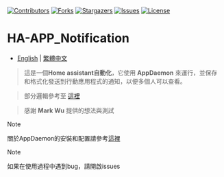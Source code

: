 
 [![Contributors][contributors-shield]][contributors-url]
 [![Forks][forks-shield]][forks-url]
 [![Stargazers][stars-shield]][stars-url]
 [![Issues][issues-shield]][issues-url]
 [![License][license-shield]][license-url]

 [contributors-shield]: https://img.shields.io/github/contributors/kukuxx/HA-APP_Notification.svg?style=for-the-badge
 [contributors-url]: https://github.com/kukuxx/HA-APP_Notification/graphs/contributors

 [forks-shield]: https://img.shields.io/github/forks/kukuxx/HA-APP_Notification.svg?style=for-the-badge
 [forks-url]: https://github.com/kukuxx/HA-APP_Notification/network/members

 [stars-shield]: https://img.shields.io/github/stars/kukuxx/HA-APP_Notification.svg?style=for-the-badge
 [stars-url]: https://github.com/kukuxx/HA-APP_Notification/stargazers

 [issues-shield]: https://img.shields.io/github/issues/kukuxx/HA-APP_Notification.svg?style=for-the-badge
 [issues-url]: https://github.com/kukuxx/HA-APP_Notification/issues

 [license-shield]: https://img.shields.io/github/license/kukuxx/HA-APP_Notification.svg?style=for-the-badge
 [license-url]: https://github.com/kukuxx/HA-APP_Notification/blob/main/LICENSE

# HA-APP_Notification

- [English](/README.md) | [繁體中文](/README-zh-TW.md)

> 這是一個**Home assistant自動化**，它使用 **AppDaemon** 來運行，並保存和格式化發送到行動應用程式的通知，以便多個人可以查看。

> 部分邏輯參考至 [這裡](https://forum.automata.id/t/topic/807) 

> 感謝 **Mark Wu** 提供的想法與測試

> [!NOTE]
> 關於AppDaemon的安裝和配置請參考[這裡](https://appdaemon.readthedocs.io/en/latest/INSTALL.html)

> [!NOTE]
> 如果在使用過程中遇到bug，請開啟issues





